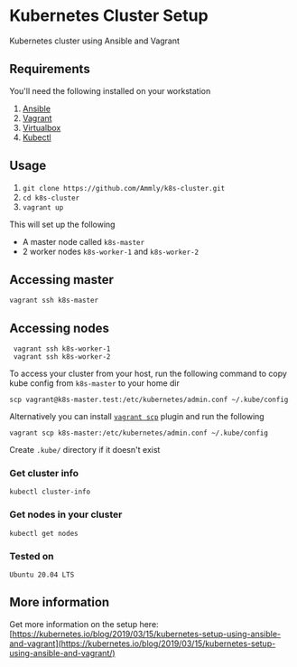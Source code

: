# Kubernetes Cluster Setup

Kubernetes cluster using Ansible and Vagrant

## Requirements

You'll need the following installed on your workstation

1. [Ansible](https://www.ansible.com/)
2. [Vagrant](https://www.vagrantup.com/)
3. [Virtualbox](https://www.virtualbox.org/)
4. [Kubectl](https://kubernetes.io/docs/tasks/tools/install-kubectl/)

## Usage

1. `git clone https://github.com/Ammly/k8s-cluster.git`
2. `cd k8s-cluster`
3. `vagrant up`

This will set up the following

- A master node called `k8s-master`
- 2 worker nodes `k8s-worker-1` and `k8s-worker-2`

## Accessing master

    vagrant ssh k8s-master

## Accessing nodes

     vagrant ssh k8s-worker-1
     vagrant ssh k8s-worker-2

To access your cluster from your host, run the following command to copy kube config from `k8s-master` to your home dir

    scp vagrant@k8s-master.test:/etc/kubernetes/admin.conf ~/.kube/config

Alternatively you can install [`vagrant scp`](https://github.com/invernizzi/vagrant-scp) plugin and run the following

    vagrant scp k8s-master:/etc/kubernetes/admin.conf ~/.kube/config

Create `.kube/` directory if it doesn't exist

### Get cluster info

    kubectl cluster-info

### Get nodes in your cluster

    kubectl get nodes

### Tested on

    Ubuntu 20.04 LTS

## More information

Get more information on the setup here: [https://kubernetes.io/blog/2019/03/15/kubernetes-setup-using-ansible-and-vagrant](https://kubernetes.io/blog/2019/03/15/kubernetes-setup-using-ansible-and-vagrant/)

